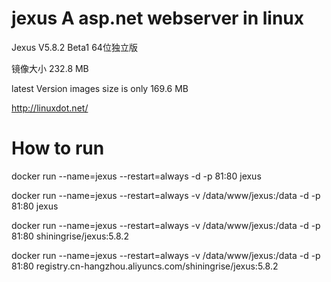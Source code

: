 # jexus A asp.net webserver in linux

Jexus V5.8.2 Beta1 64位独立版 

镜像大小 232.8 MB
 
latest Version images size is only 169.6 MB

http://linuxdot.net/
 
# How to run

docker run --name=jexus --restart=always -d -p 81:80 jexus

docker run --name=jexus --restart=always -v /data/www/jexus:/data  -d -p 81:80 jexus

docker run --name=jexus --restart=always -v /data/www/jexus:/data  -d -p 81:80 shiningrise/jexus:5.8.2

docker run --name=jexus --restart=always -v /data/www/jexus:/data  -d -p 81:80 registry.cn-hangzhou.aliyuncs.com/shiningrise/jexus:5.8.2
